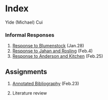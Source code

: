 # Index

Yide (Michael) Cui

### Informal Responses

1. [Response to Blumenstock](https://yidecui.github.io/Workshop/Blumenstock) (Jan.28)
2. [Response to Jahan and Rosling](https://yidecui.github.io/Workshop/Response%20to%20Jahan%20and%20Rosling) (Feb.4)
3. [Response to Anderson and Kitchen](https://yidecui.github.io/Workshop/Response%20to%20Anderson%20and%20Kitchen%20) (Feb.25)


## Assignments

1. [Annotated Bibliography](https://yidecui.github.io/Workshop/Assignment%201%20) (Feb.23)
  
2. Literature review
